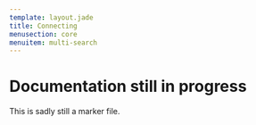 ```yaml
---
template: layout.jade
title: Connecting
menusection: core
menuitem: multi-search
---
```



# Documentation still in progress

This is sadly still a marker file.

